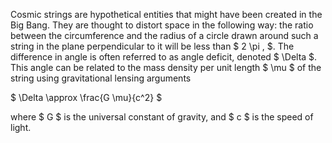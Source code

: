 Cosmic strings are hypothetical entities that might have been created in the Big Bang. They are thought to distort space in the following way: the ratio between the circumference and the radius of a circle drawn around such a string in the plane perpendicular to it will be less than $ 2 \pi \, $. The difference in angle is often referred to as angle deficit, denoted $ \Delta $. This angle can be related to the mass density per unit length $ \mu $ of the string using gravitational lensing arguments

$ \Delta \approx \frac{G \mu}{c^2} $

where $ G $ is the universal constant of gravity, and $ c $ is the speed of light.